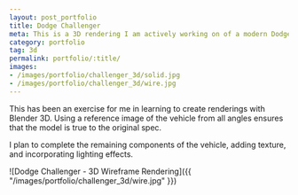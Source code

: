 ```yaml
---
layout: post_portfolio
title: Dodge Challenger
meta: This is a 3D rendering I am actively working on of a modern Dodge Challenger vehicle.
category: portfolio
tag: 3d
permalink: portfolio/:title/
images: 
- /images/portfolio/challenger_3d/solid.jpg
- /images/portfolio/challenger_3d/wire.jpg
---
```


This has been an exercise for me in learning to create renderings with Blender 3D. Using a reference image of the vehicle from all angles ensures that the model is true to the original spec. 

I plan to complete the remaining components of the vehicle, adding texture, and incorporating lighting effects.

![Dodge Challenger - 3D Wireframe Rendering]({{ "/images/portfolio/challenger_3d/wire.jpg" }})